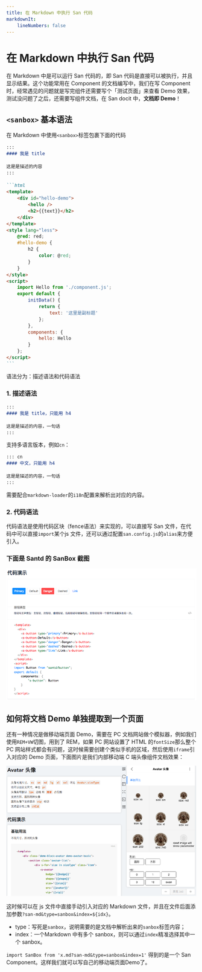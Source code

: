 ```yaml
---
title: 在 Markdown 中执行 San 代码
markdownIt:
    lineNumbers: false
---
```


# 在 Markdown 中执行 San 代码

在 Markdown 中是可以运行 San 代码的，即 San 代码是直接可以被执行，并且显示结果。这个功能常用在 Component 的文档编写中，我们在写 Component 时，经常遇见的问题就是写完组件还需要写个「测试页面」来查看 Demo 效果，测试没问题了之后，还需要写组件文档，在 San docit 中，**文档即 Demo**！

## `<sanbox>` 基本语法

在 Markdown 中使用`<sanbox>`标签包裹下面的代码

````markdown
:::
#### 我是 title

这是是描述的内容
:::

```html
<template>
    <div id="hello-demo">
        <hello />
        <h2>{{text}}</h2>
    </div>
</template>
<style lang="less">
    @red: red;
    #hello-demo {
        h2 {
            color: @red;
        }
    }
</style>
<script>
    import Hello from './component.js';
    export default {
        initData() {
            return {
                text: '这里是副标题'
            };
        },
        components: {
            hello: Hello
        }
    };
</script>
```

````

语法分为：描述语法和代码语法

### 1. 描述语法

```markdown
:::
#### 我是 title，只能用 h4

这是是描述的内容，一句话
:::
```

支持多语言版本，例如`cn`：

```markdown
::: cn
#### 中文，只能用 h4

这是是描述的内容，一句话
:::
```
需要配合`markdown-loader`的`i18n`配置来解析出对应的内容。

### 2. 代码语法
代码语法是使用代码区块（fence语法）来实现的，可以直接写 San 文件，在代码中可以直接`import`某个js 文件，还可以通过配置`san.config.js`的`alias`来方便引入。

### 下面是 Santd 的 SanBox 截图

![](./../assets/santd-sanbox.png)

## 如何将文档 Demo 单独提取到一个页面

还有一种情况是做移动端页面 Demo，需要在 PC 文档网站做个模拟器，例如我们使用`REM+VW`切图，用到了 REM，如果 PC 网站设置了 HTML 的`fontSize`那么整个 PC 网站样式都会有问题，这时候需要创建个类似手机的区域，然后使用`iframe`引入对应的 Demo 页面，下面图片是我们内部移动端 C 端头像组件文档效果：

![](./../assets/nano-doc.png)

这时候可以在 js 文件中直接手动引入对应的 Markdown 文件，并且在文件后面添加参数`?san-md&type=sanbox&index=${idx}`。

* type：写死是`sanbox`，说明需要的是文档中解析出来的`sanbox`标签内容；
* index：一个Markdown 中有多个 sanbox，则可以通过`index`精准选择其中一个 sanbox。

`import SanBox from 'x.md?san-md&type=sanbox&index=1'` 得到的是一个 San Component。这样我们就可以写自己的移动端页面Demo了。
